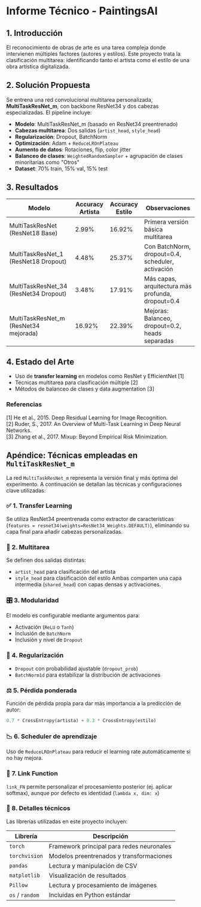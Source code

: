 # Informe Técnico - PaintingsAI

## 1. Introducción
El reconocimiento de obras de arte es una tarea compleja donde intervienen múltiples factores (autores y estilos). Este proyecto trata la clasificación multitarea: identificando tanto el artista como el estilo de una obra artística digitalizada.

## 2. Solución Propuesta
Se entrena una red convolucional multitarea personalizada, **MultiTaskResNet_m**, con backbone ResNet34 y dos cabezas especializadas. El pipeline incluye:

- **Modelo**: MultiTaskResNet_m (basado en ResNet34 preentrenado)
- **Cabezas multitarea**: Dos salidas (`artist_head`, `style_head`)
- **Regularización**: Dropout, BatchNorm
- **Optimización**: Adam + `ReduceLROnPlateau`
- **Aumento de datos**: Rotaciones, flip, color jitter
- **Balanceo de clases**: `WeightedRandomSampler` + agrupación de clases minoritarias como "Otros"
- **Dataset**: 70% train, 15% val, 15% test

## 3. Resultados

| Modelo               | Accuracy Artista | Accuracy Estilo | Observaciones                       |
|----------------------|------------------|------------------|-------------------------------------|
| MultiTaskResNet (ResNet18 Base)        | 2.99%            | 16.92%            | Primera versión básica multitarea                  |
| MultiTaskResNet_1 (ResNet18 Dropout)     | 4.48%            | 25.37%            | Con BatchNorm, dropout=0.4, scheduler, activación              |
| MultiTaskResNet_34 (ResNet34 Dropout)  | 3.48%            | 17.91%            | Más capas, arquitectura más profunda, dropout=0.4 |
| MultiTaskResNet_m (ResNet34 mejorada)   | 16.92%            | 22.39%            | Mejoras: Balanceo, dropout=0.2, heads separadas  |

## 4. Estado del Arte
- Uso de **transfer learning** en modelos como ResNet y EfficientNet [1]
- Técnicas multitarea para clasificación múltiple [2]
- Métodos de balanceo de clases y data augmentation [3]

### Referencias
[1] He et al., 2015. Deep Residual Learning for Image Recognition.  
[2] Ruder, S., 2017. An Overview of Multi-Task Learning in Deep Neural Networks.  
[3] Zhang et al., 2017. Mixup: Beyond Empirical Risk Minimization.

## Apéndice: Técnicas empleadas en `MultiTaskResNet_m`
La red `MultiTaskResNet_m` representa la versión final y más óptima del experimento. 
A continuación se detallan las técnicas y configuraciones clave utilizadas:

### ✅ 1. Transfer Learning
Se utiliza ResNet34 preentrenada como extractor de características (`features = resnet34(weights=ResNet34_Weights.DEFAULT)`), eliminando su capa final para añadir cabezas personalizadas.

### 🧩 2. Multitarea
Se definen dos salidas distintas:
- `artist_head` para clasificación del artista
- `style_head` para clasificación del estilo
Ambas comparten una capa intermedia (`shared_head`) con capas densas y activaciones.

### 🎛️ 3. Modularidad
El modelo es configurable mediante argumentos para:
- Activación (`ReLU` o `Tanh`)
- Inclusión de `BatchNorm`
- Inclusión y nivel de `Dropout`

### 🧃 4. Regularización
- `Dropout` con probabilidad ajustable (`dropout_prob`)
- `BatchNorm1d` para estabilizar la distribución de activaciones

### ⚖️ 5. Pérdida ponderada
Función de pérdida propia para dar más importancia a la predicción de autor:
```python
0.7 * CrossEntropy(artista) + 0.3 * CrossEntropy(estilo)
```

### 📉 6. Scheduler de aprendizaje
Uso de `ReduceLROnPlateau` para reducir el learning rate automáticamente si no hay mejora.

### 🧠 7. Link Function
`link_FN` permite personalizar el procesamiento posterior (ej. aplicar softmax), aunque por defecto es identidad (`lambda x, dim: x`)

### 📌 8. Detalles técnicos
Las librerías utilizadas en este proyecto incluyen:

| Librería       | Descripción                                     |
|----------------|-------------------------------------------------|
| `torch`        | Framework principal para redes neuronales       |
| `torchvision`  | Modelos preentrenados y transformaciones        |
| `pandas`       | Lectura y manipulación de CSV                   |
| `matplotlib`   | Visualización de resultados                     |
| `Pillow`       | Lectura y procesamiento de imágenes             |
| `os` / `random`| Incluidas en Python estándar                    |






